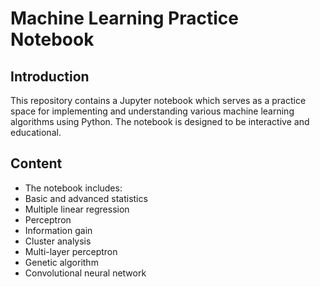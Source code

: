 # Machine Learning Practice Notebook

## Introduction

This repository contains a Jupyter notebook which serves as a practice space for implementing and understanding various machine learning algorithms using Python. The notebook is designed to be interactive and educational.
## Content

- The notebook includes:
- Basic and advanced statistics
- Multiple linear regression
- Perceptron
- Information gain
- Cluster analysis
- Multi-layer perceptron
- Genetic algorithm
- Convolutional neural network
